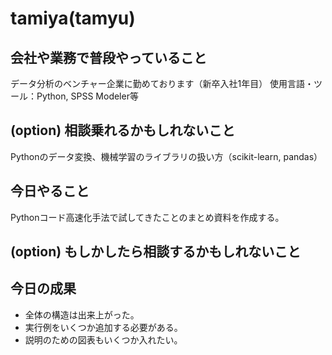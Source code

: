 # tamiya(tamyu)

## 会社や業務で普段やっていること
データ分析のベンチャー企業に勤めております（新卒入社1年目）
使用言語・ツール：Python, SPSS Modeler等

## (option) 相談乗れるかもしれないこと
Pythonのデータ変換、機械学習のライブラリの扱い方（scikit-learn, pandas）

## 今日やること
Pythonコード高速化手法で試してきたことのまとめ資料を作成する。

## (option) もしかしたら相談するかもしれないこと

## 今日の成果
- 全体の構造は出来上がった。
- 実行例をいくつか追加する必要がある。
- 説明のための図表もいくつか入れたい。
